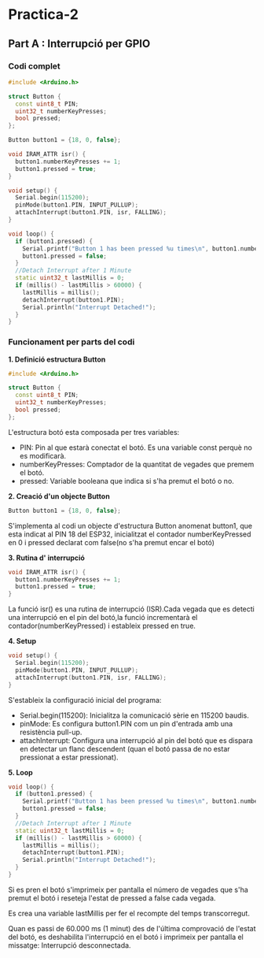 # Practica-2

## Part A : Interrupció per GPIO 
### Codi complet
```cpp
#include <Arduino.h>

struct Button {
  const uint8_t PIN;
  uint32_t numberKeyPresses;
  bool pressed;
};

Button button1 = {18, 0, false};

void IRAM_ATTR isr() {
  button1.numberKeyPresses += 1;
  button1.pressed = true;
}

void setup() {
  Serial.begin(115200);
  pinMode(button1.PIN, INPUT_PULLUP);
  attachInterrupt(button1.PIN, isr, FALLING);
}

void loop() {
  if (button1.pressed) {
    Serial.printf("Button 1 has been pressed %u times\n", button1.numberKeyPresses);
    button1.pressed = false;
  }
  //Detach Interrupt after 1 Minute
  static uint32_t lastMillis = 0;
  if (millis() - lastMillis > 60000) {
    lastMillis = millis();
    detachInterrupt(button1.PIN);
    Serial.println("Interrupt Detached!");
  }
}
```
### Funcionament per parts del codi

__1. Definició estructura Button__
```cpp
#include <Arduino.h>

struct Button {
  const uint8_t PIN;
  uint32_t numberKeyPresses;
  bool pressed;
};
```
L'estructura botó esta composada per tres variables:
- PIN: Pin al que estarà conectat el botó. Es una variable const perquè no es modificarà.
- numberKeyPresses: Comptador de la quantitat de vegades que premem el botó.
- pressed: Variable booleana que indica si s'ha premut el botó o no.

__2. Creació d'un objecte Button__
```cpp
Button button1 = {18, 0, false};
```
S'implementa al codi un objecte d'estructura Button anomenat button1, que esta indicat al PIN 18 del ESP32, inicialitzat el contador numberKeyPressed en 0 i pressed declarat com false(no s'ha premut encar el botó)

__3. Rutina d' interrupció__
```cpp
void IRAM_ATTR isr() {
  button1.numberKeyPresses += 1;
  button1.pressed = true;
}
```
La funció isr() es una rutina de interrupció (ISR).Cada vegada que es detecti una interrupció en el pin del botó,la funció incrementarà el contador(numberKeyPressed) i estableix pressed en true.

__4. Setup__
```cpp
void setup() {
  Serial.begin(115200);
  pinMode(button1.PIN, INPUT_PULLUP);
  attachInterrupt(button1.PIN, isr, FALLING);
}
```
S'estableix la configuració inicial del programa:
- Serial.begin(115200): Inicialitza la comunicació sèrie en 115200 baudis.
- pinMode: Es configura button1.PIN com un pin d'entrada amb una resistència pull-up.
- attachInterrupt: Configura una interrupció al pin del botó que es dispara en detectar un flanc descendent (quan el botó passa de no estar pressionat a estar pressionat).
  
__5. Loop__
```cpp
void loop() {
  if (button1.pressed) {
    Serial.printf("Button 1 has been pressed %u times\n", button1.numberKeyPresses);
    button1.pressed = false;
  }
  //Detach Interrupt after 1 Minute
  static uint32_t lastMillis = 0;
  if (millis() - lastMillis > 60000) {
    lastMillis = millis();
    detachInterrupt(button1.PIN);
    Serial.println("Interrupt Detached!");
  }
}
```
Si es pren el botó s'imprimeix per pantalla el número de vegades que s'ha premut el botó i reseteja l'estat de pressed a false cada vegada.

Es crea una variable lastMillis per fer el recompte del temps transcorregut.

Quan es passi de 60.000 ms (1 minut) des de l'última comprovació de l'estat del botó, es deshabilita l'interrupció en el botó i imprimeix per pantalla el missatge: Interrupció desconnectada.

